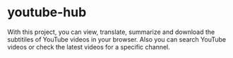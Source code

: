 # youtube-hub

With this project, you can view, translate, summarize and download the subtitiles of YouTube videos in your browser. Also you can search YouTube videos or check the latest videos for a specific channel.